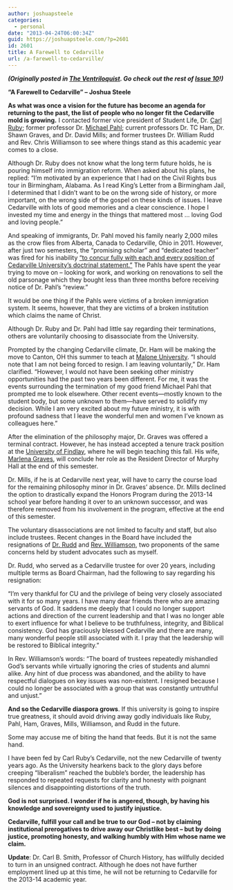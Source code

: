```yaml
---
author: joshuapsteele
categories:
  - personal
date: "2013-04-24T06:00:34Z"
guid: https://joshuapsteele.com/?p=2601
id: 2601
title: A Farewell to Cedarville
url: /a-farewell-to-cedarville/
---
```


***(Originally posted in [The Ventriloquist](http://www.theventriloquist.us/). Go check out the rest of [Issue 10](http://www.theventriloquist.us/)!)***

**“A Farewell to Cedarville” – Joshua Steele**

**As what was once a vision for the future has become an agenda for returning to the past, the list of people who no longer fit the Cedarville mold is growing.** I contacted former vice president of Student Life, Dr. [Carl Ruby](http://www.carlruby.com/); former professor Dr. [Michael Pahl](https://sites.google.com/site/michaelpahl/); current professors Dr. TC Ham, Dr. Shawn Graves, and Dr. David Mills; and former trustees Dr. William Rudd and Rev. Chris Williamson to see where things stand as this academic year comes to a close.

Although Dr. Ruby does not know what the long term future holds, he is pouring himself into immigration reform. When asked about his plans, he replied: “I’m motivated by an experience that I had on the Civil Rights bus tour in Birmingham, Alabama. As I read King’s Letter from a Birmingham Jail, I determined that I didn’t want to be on the wrong side of history, or more important, on the wrong side of the gospel on these kinds of issues. I leave Cedarville with lots of good memories and a clear conscience. I hope I invested my time and energy in the things that mattered most … loving God and loving people.”

And speaking of immigrants, Dr. Pahl moved his family nearly 2,000 miles as the crow flies from Alberta, Canada to Cedarville, Ohio in 2011. However, after just two semesters, the “promising scholar” and “dedicated teacher” was fired for his inability [“to concur fully with each and every position of Cedarville University’s doctrinal statement.”](http://fiatlux125.wordpress.com/documents-2/the-dismissal-of-dr-pahl/) The Pahls have spent the year trying to move on – looking for work, and working on renovations to sell the old parsonage which they bought less than three months before receiving notice of Dr. Pahl’s “review.”

It would be one thing if the Pahls were victims of a broken immigration system. It seems, however, that they are victims of a broken institution which claims the name of Christ.

Although Dr. Ruby and Dr. Pahl had little say regarding their terminations, others are voluntarily choosing to disassociate from the University.

Prompted by the changing Cedarville climate, Dr. Ham will be making the move to Canton, OH this summer to teach at [Malone University](http://www.malone.edu/). “I should note that I am not being forced to resign. I am leaving voluntarily,” Dr. Ham clarified. “However, I would not have been seeking other ministry opportunities had the past two years been different. For me, it was the events surrounding the termination of my good friend Michael Pahl that prompted me to look elsewhere. Other recent events—mostly known to the student body, but some unknown to them—have served to solidify my decision. While I am very excited about my future ministry, it is with profound sadness that I leave the wonderful men and women I’ve known as colleagues here.”

After the elimination of the philosophy major, Dr. Graves was offered a terminal contract. However, he has instead accepted a tenure track position at the [University of Findlay](http://www.findlay.edu/Pages/default.aspx), where he will begin teaching this fall. His wife, [Marlena Graves](http://marlenagraves.com/), will conclude her role as the Resident Director of Murphy Hall at the end of this semester.

Dr. Mills, if he is at Cedarville next year, will have to carry the course load for the remaining philosophy minor in Dr. Graves’ absence. Dr. Mills declined the option to drastically expand the Honors Program during the 2013-14 school year before handing it over to an unknown successor, and was therefore removed from his involvement in the program, effective at the end of this semester.

The voluntary disassociations are not limited to faculty and staff, but also include trustees. Recent changes in the Board have included the resignations of [Dr. Rudd](http://calvarymuskegon.com/#/about-calvary/our-ministry-team) and [Rev. Williamson](http://www.strongtowerbiblechurch.com/#/our-team), two proponents of the same concerns held by student advocates such as myself.

Dr. Rudd, who served as a Cedarville trustee for over 20 years, including multiple terms as Board Chairman, had the following to say regarding his resignation:

“I’m very thankful for CU and the privilege of being very closely associated with it for so many years. I have many dear friends there who are amazing servants of God. It saddens me deeply that I could no longer support actions and direction of the current leadership and that I was no longer able to exert influence for what I believe to be truthfulness, integrity, and Biblical consistency. God has graciously blessed Cedarville and there are many, many wonderful people still associated with it. I pray that the leadership will be restored to Biblical integrity.”

In Rev. Williamson’s words: “The board of trustees repeatedly mishandled God’s servants while virtually ignoring the cries of students and alumni alike. Any hint of due process was abandoned, and the ability to have respectful dialogues on key issues was non-existent. I resigned because I could no longer be associated with a group that was constantly untruthful and unjust.”

**And so the Cedarville diaspora grows**. If this university is going to inspire true greatness, it should avoid driving away godly individuals like Ruby, Pahl, Ham, Graves, Mills, Williamson, and Rudd in the future.

Some may accuse me of biting the hand that feeds. But it is not the same hand.

I have been fed by Carl Ruby’s Cedarville, not the new Cedarville of twenty years ago. As the University hearkens back to the glory days before creeping “liberalism” reached the bubble’s border, the leadership has responded to repeated requests for clarity and honesty with poignant silences and disappointing distortions of the truth.

**God is not surprised. I wonder if he is angered, though, by having his knowledge and sovereignty used to justify injustice.**

**Cedarville, fulfill your call and be true to our God – not by claiming institutional prerogatives to drive away our Christlike best – but by doing justice, promoting honesty, and walking humbly with Him whose name we claim.**

**Update**: Dr. Carl B. Smith, Professor of Church History, has willfully decided to turn in an unsigned contract. Although he does not have further employment lined up at this time, he will not be returning to Cedarville for the 2013-14 academic year.